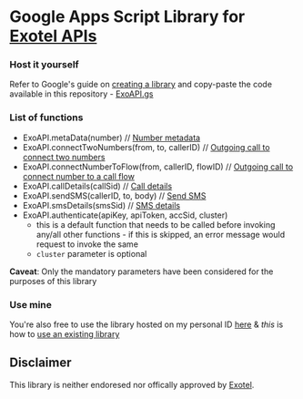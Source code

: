 # Google Apps Script Library for [Exotel APIs](https://developer.exotel.com/api/)

### Host it yourself

Refer to Google's guide on [creating a library](https://developers.google.com/apps-script/guides/libraries#creating_a_library) and copy-paste the code available in this repository - [ExoAPI.gs](/ExoAPI.gs)

### List of functions

- ExoAPI.metaData(number) // [Number metadata](https://developer.exotel.com/api/#metadata-phone)
- ExoAPI.connectTwoNumbers(from, to, callerID) // [Outgoing call to connect two numbers](https://developer.exotel.com/api/#call-agent)
- ExoAPI.connectNumberToFlow(from, callerID, flowID) // [Outgoing call to connect number to a call flow](https://developer.exotel.com/api/#call-customer)
- ExoAPI.callDetails(callSid) // [Call details](https://developer.exotel.com/api/#call-details)
- ExoAPI.sendSMS(callerID, to, body) // [Send SMS](https://developer.exotel.com/api/#send-sms)
- ExoAPI.smsDetails(smsSid) // [SMS details](https://developer.exotel.com/api/#sms-details)
- ExoAPI.authenticate(apiKey, apiToken, accSid, cluster)
  - this is a default function that needs to be called before invoking any/all other functions - if this is skipped, an error message would request to invoke the same
  - `cluster` parameter is optional

**Caveat**: Only the mandatory parameters have been considered for the purposes of this library

### Use mine

You're also free to use the library hosted on my personal ID [here](https://script.google.com/d/1V9cn0CSU9GnSyCebBRZ5vS-jSn2z3U6s1KkaHe4Aml2x-CAsmTNU4bp4/edit) & *this* is how to [use an existing library](https://developers.google.com/apps-script/guides/libraries#using_a_library)

## Disclaimer

This library is neither endoresed nor offically approved by [Exotel](https://exotel.com/).
